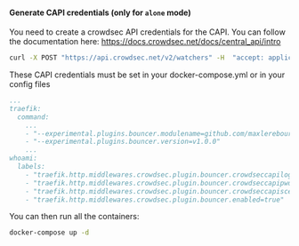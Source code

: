 #### Generate CAPI credentials (only for `alone` mode)
You need to create a crowdsec API credentials for the CAPI.
You can follow the documentation here: https://docs.crowdsec.net/docs/central_api/intro

```bash
curl -X POST "https://api.crowdsec.net/v2/watchers" -H  "accept: application/json" -H  "Content-Type: application/json" -d "{ \"password\": \"PASSWORD\",  \"machine_id\": \"LOGIN\"}"
```

These CAPI credentials must be set in your docker-compose.yml or in your config files
```yaml
...
traefik:
  command:
    ...
    - "--experimental.plugins.bouncer.modulename=github.com/maxlerebourg/crowdsec-bouncer-traefik-plugin"
    - "--experimental.plugins.bouncer.version=v1.0.0"
    ...
whoami:
  labels:
    - "traefik.http.middlewares.crowdsec.plugin.bouncer.crowdseccapilogin=LOGIN"
    - "traefik.http.middlewares.crowdsec.plugin.bouncer.crowdseccapipwd=PASSWORD"
    - "traefik.http.middlewares.crowdsec.plugin.bouncer.crowdseccapiscenarios=scenario1, scenario2, ..."
    - "traefik.http.middlewares.crowdsec.plugin.bouncer.enabled=true"
```

You can then run all the containers:
```bash
docker-compose up -d
```